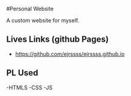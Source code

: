 #Personal Website

A custom website for myself.

## Lives Links (github Pages)

- https://github.com/ejrssss/ejrssss.github.io

## PL Used

-HTMLS
-CSS
-JS
